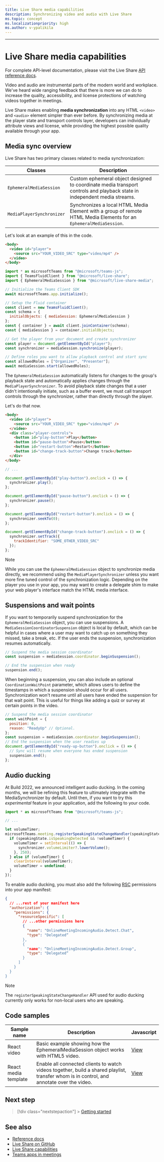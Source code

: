 ```yaml
---
title: Live Share media capabilities
description: Synchronizing video and audio with Live Share
ms.topic: concept
ms.localizationpriority: high
ms.author: v-ypalikila
---
```


---

# Live Share media capabilities

For complete API-level documentation, please visit the Live Share [API reference docs](https://www.github.com/microsoft/live-share-sdk).

Video and audio are instrumental parts of the modern world and workplace. We've heard wide ranging feedback that there is more we can do to increase the quality, accessibility, and license protections of watching videos together in meetings.

Live Share makes enabling **media synchronization** into any HTML `<video>` and `<audio>` element simpler than ever before. By synchronizing media at the player state and transport controls layer, developers can individually attribute views and license, while providing the highest possible quality available through your app.

## Media sync overview

Live Share has two primary classes related to media synchronization:

| Classes                   | Description                                                                                                              |
| ------------------------- | ------------------------------------------------------------------------------------------------------------------------ |
| `EphemeralMediaSession`   | Custom ephemeral object designed to coordinate media transport controls and playback state in independent media streams. |
| `MediaPlayerSynchronizer` | Synchronizes a local HTML Media Element with a group of remote HTML Media Elements for an `EphemeralMediaSession`.       |

Let's look at an example of this in the code.

```html
<body>
  <video id="player">
    <source src="YOUR_VIDEO_SRC" type="video/mp4" />
  </video>
</body>
```

```javascript
import * as microsoftTeams from "@microsoft/teams-js";
import { TeamsFluidClient } from "@microsoft/live-share";
import { EphemeralMediaSession } from "@microsoft/live-share-media";

// Initialize the Teams Client SDK
await microsoftTeams.app.initialize();

// Setup the Fluid container
const client = new TeamsFluidClient();
const schema = {
  initialObjects: { mediaSession: EphemeralMediaSession }
};
const { container } = await client.joinContainer(schema);
const { mediaSession } = container.initialObjects;

// Get the player from your document and create synchronizer
const player = document.getElementById("player");
const synchronizer = mediaSession.synchronize(player);

// Define roles you want to allow playback control and start sync
const allowedRoles = ["Organizer", "Presenter"];
await mediaSession.start(allowedRoles);
```

The `EphemeralMediaSession` automatically listens for changes to the group's playback state and automatically applies changes through the `MediaPlayerSynchronizer`. To avoid playback state changes that a user didn't intentionally initiate, such as a buffer event, we must call transport controls through the synchronizer, rather than directly through the player.

Let's do that now.

```html
<body>
  <video id="player">
    <source src="YOUR_VIDEO_SRC" type="video/mp4" />
  </video>
  <div class="player-controls">
    <button id="play-button">Play</button>
    <button id="pause-button">Pause</button>
    <button id="restart-button">Restart</button>
    <button id="change-track-button">Change track</button>
  </div>
</body>
```

```javascript
// ...

document.getElementById("play-button").onclick = () => {
  synchronizer.play();
};

document.getElementById("pause-button").onclick = () => {
  synchronizer.pause();
};

document.getElementById("restart-button").onclick = () => {
  synchronizer.seekTo(0);
};

document.getElementById("change-track-button").onclick = () => {
  synchronizer.setTrack({
    trackIdentifier: "SOME_OTHER_VIDEO_SRC"
  });
};
```

> [!Note]
> While you can use the `EphemeralMediaSession` object to synchronize media directly, we recommend using the `MediaPlayerSynchronizer` unless you want more fine tuned control of the synchronization logic. Depending on the player you use in your app, you may want to create a delegate shim to make your web player's interface match the HTML media interface.

## Suspensions and wait points

If you want to temporarily suspend synchronization for the `EphemeralMediaSession` object, you can use suspensions. A `MediaSessionCoordinatorSuspension` object is local by default, which can be helpful in cases where a user may want to catch up on something they missed, take a break, etc. If the user ends the suspension, synchronization resumes automatically.

```javascript
// Suspend the media session coordinator
const suspension = mediaSession.coordinator.beginSuspension();

// End the suspension when ready
suspension.end();
```

When beginning a suspension, you can also include an optional `CoordinationWaitPoint` parameter, which allows users to define the timestamps in which a suspension should occur for all users. Synchronization won't resume until all users have ended the suspension for that wait point. This is useful for things like adding a quiz or survey at certain points in the video.

```javascript
// Suspend the media session coordinator
const waitPoint = {
  position: 0,
  reason: "ReadyUp" // Optional.
};
const suspension = mediaSession.coordinator.beginSuspension();
// End the suspension when the user readies up
document.getElementById("ready-up-button").onclick = () => {
  // Sync will resume when everyone has ended suspension
  suspension.end();
};
```

## Audio ducking

At Build 2022, we announced intelligent audio ducking. In the coming months, we will be refining this feature to ultimately integrate with the MediaSynchronizer by default. Until then, if you want to try this _experimental_ feature in your application, add the following to your code.

```javascript
import * as microsoftTeams from "@microsoft/teams-js";

// ...

let volumeTimer;
microsoftTeams.meeting.registerSpeakingStateChangeHandler(speakingState => {
  if (speakingState.isSpeakingDetected && !volumeTimer) {
    volumeTimer = setInterval(() => {
      synchronizer.volumeLimiter?.lowerVolume();
    }, 250);
  } else if (volumeTimer) {
    clearInterval(volumeTimer);
    volumeTimer = undefined;
  }
});
```

To enable audio ducking, you must also add the following [RSC](https://docs.microsoft.com/microsoftteams/platform/graph-api/rsc/resource-specific-consent) permissions into your app manifest:

```json
{
  // ...rest of your manifest here
  "authorization": {​
    "permissions": {​
      "resourceSpecific": [
        // ...other permissions here​
        {​
          "name": "OnlineMeetingIncomingAudio.Detect.Chat",​
          "type": "Delegated“​
        },
        {​
          "name": “OnlineMeetingIncomingAudio.Detect.Group",​
          "type": "Delegated“​
        }​
      ]​
    }​
  }​
}
```

> [!Note]
> The `registerSpeakingStateChangeHandler` API used for audio ducking currently only works for non-local users who are speaking.

## Code samples

| Sample name          | Description                                                                                                                               | Javascript                                                                                    |
| -------------------- | ----------------------------------------------------------------------------------------------------------------------------------------- | --------------------------------------------------------------------------------------------- |
| React video          | Basic example showing how the EphemeralMediaSession object works with HTML5 video.                                                                     | [View](https://aka.ms/liveshare-reactvideo)          |
| React media template | Enable all connected clients to watch videos together, build a shared playlist, transfer whom is in control, and annotate over the video. | [View](https://aka.ms/liveshare-mediatemplate) |

## Next step

> [!div class="nextstepaction"] > [Getting started](teams-live-share-getting-started.md)

## See also

- [Reference docs](https://www.github.com/microsoft/live-share-sdk)
- [Live Share on GitHub](https://www.github.com/microsoft/live-share-sdk)
- [Live Share capabilities](teams-apps-in-meetings.md)
- [Teams apps in meetings](teams-apps-in-meetings.md)
